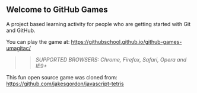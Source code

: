 ## Welcome to GitHub Games

A project based learning activity for people who are getting started with Git and GitHub.

You can play the game at: https://githubschool.github.io/github-games-umagitac/

>> _*SUPPORTED BROWSERS*: Chrome, Firefox, Safari, Opera and IE9+_

This fun open source game was cloned from: https://github.com/jakesgordon/javascript-tetris
